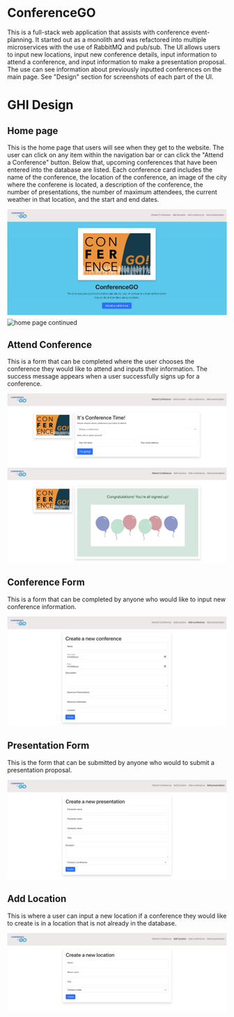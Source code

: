 # ConferenceGO
This is a full-stack web application that assists with conference event-planning. It started out as a monolith and was refactored into multiple microservices with the use of RabbitMQ and pub/sub. The UI allows users to input new locations, input new conference details, input information to attend a conference, and input information to make a presentation proposal. The use can see information about previously inputted conferences on the main page. See "Design" section for screenshots of each part of the UI.



# GHI Design


## Home page

This is the home page that users will see when they get to the website. The user can click on any item within the navigation bar or can click the "Attend a Conference" button. Below that, upcoming conferences that have been entered into the database are listed. Each conference card includes the name of the conference, the location of the conference, an image of the city where the conferene is located, a description of the conference, the number of presentations, the number of maximum attendees, the current weather in that location, and the start and end dates. 

![home page](docs/wireframes/homepage.png)
![home page continued](docs/wireframes/homepagecont.png)


## Attend Conference

This is a form that can be completed where the user chooses the conference they would like to attend and inputs their information. The success message appears when a user successfully signs up for a conference.

![attend conference](docs/wireframes/attendconference.png)
![success message](docs/wireframes/successmessage.png)


## Conference Form

This is a form that can be completed by anyone who would like to input new conference information.

![conference form](docs/wireframes/conferenceform.png)


## Presentation Form

This is the form that can be submitted by anyone who would to submit a presentation proposal.

![presentation form](docs/wireframes/presentationform.png)


## Add Location

This is where a user can input a new location if a conference they would like to create is in a location that is not already in the database.

![add location](docs/wireframes/locationform.png)